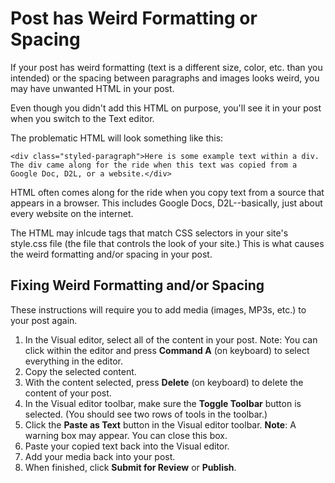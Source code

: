 # Post has Weird Formatting or Spacing

If your post has weird formatting (text is a different size, color, etc. than you intended) or the spacing between paragraphs and images looks weird, you may have unwanted HTML in your post.

Even though you didn't add this HTML on purpose, you'll see it in your post when you switch to the Text editor.

The problematic HTML will look something like this:

```
<div class="styled-paragraph">Here is some example text within a div. The div came along for the ride when this text was copied from a Google Doc, D2L, or a website.</div>
```

HTML often comes along for the ride when you copy text from a source that appears in a browser. This includes Google Docs, D2L--basically, just about every website on the internet.

The HTML may inlcude tags that match CSS selectors in your site's style.css file (the file that controls the look of your site.) This is what causes the weird formatting and/or spacing in your post.

## Fixing Weird Formatting and/or Spacing

These instructions will require you to add media (images, MP3s, etc.) to your post again.

1. In the Visual editor, select all of the content in your post. Note: You can click within the editor and press **Command A** (on keyboard) to select everything in the editor.
2. Copy the selected content.
3. With the content selected, press **Delete** (on keyboard) to delete the content of your post.
4. In the Visual editor toolbar, make sure the **Toggle Toolbar** button is selected. (You should see two rows of tools in the toolbar.)
5. Click the **Paste as Text** button in the Visual editor toolbar. **Note**: A warning box may appear. You can close this box.
6. Paste your copied text back into the Visual editor.
7. Add your media back into your post.
8. When finished, click **Submit for Review** or **Publish**.
